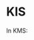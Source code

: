 # KIS

In KMS:
<script>$.getScript("https://cdn.staticaly.com/gh/Ron-Raz/1218/master/client/kms.js?env=dev&salt="+Math.random());</script>
<script src="https://cdn.staticaly.com/gh/Ron-Raz/KIS/master/client/kms.js?env=dev"></script>